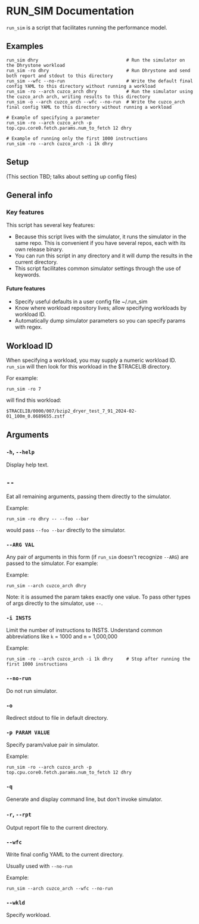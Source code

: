 # RUN_SIM Documentation

`run_sim` is a script that facilitates running the performance model.

## Examples

```
run_sim dhry                                 # Run the simulator on the Dhrystone workload
run_sim -ro dhry                             # Run Dhrystone and send both report and stdout to this directory
run_sim --wfc --no-run                       # Write the default final config YAML to this directory without running a workload
run_sim -ro --arch cuzco_arch dhry           # Run the simulator using the cuzco_arch arch, writing results to this directory
run_sim -o --arch cuzco_arch --wfc --no-run  # Write the cuzco_arch final config YAML to this directory without running a workload

# Example of specifying a parameter
run_sim -ro --arch cuzco_arch -p top.cpu.core0.fetch.params.num_to_fetch 12 dhry

# Example of running only the first 1000 instructions
run_sim -ro --arch cuzco_arch -i 1k dhry
```

## Setup
(This section TBD; talks about setting up config files)

## General info

### Key features
This script has several key features:
- Because this script lives with the simulator, it runs the simulator in the same repo.  This is convenient if you have several repos, each with its own release binary.
- You can run this script in any directory and it will dump the results in the current directory.
- This script facilitates common simulator settings through the use of keywords.

#### Future features
- Specify useful defaults in a user config file ~/.run_sim
- Know where workload repository lives; allow specifying workloads by workload ID.
- Automatically dump simulator parameters so you can specify params with regex.

## Workload ID
When specifying a workload, you may supply a numeric workload ID.  `run_sim` will then look for this workload in the $TRACELIB directory.

For example:
```
run_sim -ro 7
```
will find this workload:
```
$TRACELIB/0000/007/bzip2_dryer_test_7_91_2024-02-01_100m_0.0689655.zstf
```

## Arguments

### `-h`, `--help`
Display help text.

## `--`
Eat all remaining arguments, passing them directly to the simulator.

Example:
```
run_sim -ro dhry -- --foo --bar
```

would pass `--foo --bar` directly to the simulator.

### `--ARG VAL`
Any pair of arguments in this form (if `run_sim` doesn't recognize `--ARG`) are passed to the simulator.  For example:

Example:
```
run_sim --arch cuzco_arch dhry
```

Note:  it is assumed the param takes exactly one value.  To pass other types of args directly to the simulator, use `--`.

### `-i INSTS`
Limit the number of instructions to INSTS.  Understand common abbreviations like `k` = 1000 and `m` = 1,000,000

Example:
```
run_sim -ro --arch cuzco_arch -i 1k dhry     # Stop after running the first 1000 instructions
```

### `--no-run`
Do not run simulator.

### `-o`
Redirect stdout to file in default directory.

### `-p PARAM VALUE`
Specify param/value pair in simulator.

Example:
```
run_sim -ro --arch cuzco_arch -p top.cpu.core0.fetch.params.num_to_fetch 12 dhry
```

### `-q`
Generate and display command line, but don't invoke simulator.

### `-r`, `--rpt`
Output report file to the current directory.

### `--wfc`
Write final config YAML to the current directory.

Usually used with `--no-run`

Example:

```
run_sim --arch cuzco_arch --wfc --no-run
```

### `--wkld`
Specify workload.
